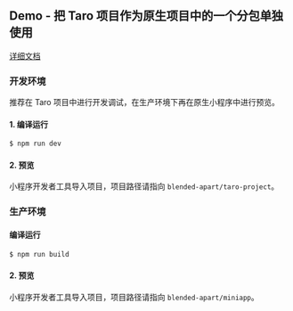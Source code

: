 ## Demo - 把 Taro 项目作为原生项目中的一个分包单独使用

[详细文档](https://docs.taro.zone/docs/taro-in-miniapp#%E6%8A%8A-taro-%E9%A1%B9%E7%9B%AE%E4%BD%9C%E4%B8%BA%E4%B8%80%E4%B8%AA%E5%AE%8C%E6%95%B4%E5%88%86%E5%8C%85)

### 开发环境

推荐在 Taro 项目中进行开发调试，在生产环境下再在原生小程序中进行预览。

#### 1. 编译运行

```bash
$ npm run dev
```

#### 2. 预览

小程序开发者工具导入项目，项目路径请指向 `blended-apart/taro-project`。

### 生产环境

#### 编译运行

```bash
$ npm run build
```

#### 2. 预览

小程序开发者工具导入项目，项目路径请指向 `blended-apart/miniapp`。
